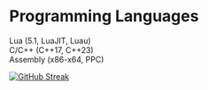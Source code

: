 # Programming Languages

Lua (5.1, LuaJIT, Luau)  
C/C++ (C++17, C++23)  
Assembly (x86-x64, PPC)

[![GitHub Streak](https://github-readme-streak-stats.herokuapp.com?user=RobloxArchiver&theme=dark)](https://git.io/streak-stats)
